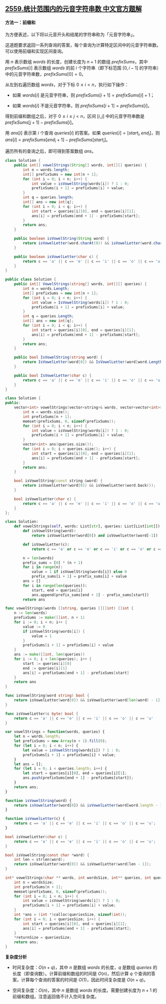 ## [2559.统计范围内的元音字符串数 中文官方题解](https://leetcode.cn/problems/count-vowel-strings-in-ranges/solutions/100000/tong-ji-fan-wei-nei-de-yuan-yin-zi-fu-ch-5k8q)

#### 方法一：前缀和

为方便表述，以下将以元音开头和结尾的字符串称为「元音字符串」。

这道题要求返回一系列查询的答案，每个查询为计算特定区间中的元音字符串数。可以使用前缀和实现区间查询。

用 $n$ 表示数组 $\textit{words}$ 的长度，创建长度为 $n + 1$ 的数组 $\textit{prefixSums}$，其中 $\textit{prefixSums}[i]$ 表示数组 $\textit{words}$ 的前 $i$ 个字符串（即下标范围 $[0, i - 1]$ 的字符串）中的元音字符串数，$\textit{prefixSums}[0] = 0$。

从左到右遍历数组 $\textit{words}$，对于下标 $0 \le i < n$，执行如下操作：

- 如果 $\textit{words}[i]$ 是元音字符串，则 $\textit{prefixSums}[i + 1] = \textit{prefixSums}[i] + 1$；

- 如果 $\textit{words}[i]$ 不是元音字符串，则 $\textit{prefixSums}[i + 1] = \textit{prefixSums}[i]$。

得到前缀和数组之后，对于 $0 \le i \le j < n$，区间 $[i, j]$ 中的元音字符串数是 $\textit{prefixSums}[j + 1] - \textit{prefixSums}[i]$。

用 $\textit{ans}[i]$ 表示第 $i$ 个查询 $\textit{queries}[i]$ 的答案。如果 $\textit{queries}[i] = [\textit{start}_i, \textit{end}_i]$，则 $\textit{ans}[i] = \textit{prefixSums}[\textit{end}_i + 1] - \textit{prefixSums}[\textit{start}_i]$。

遍历所有的查询之后，即可得到答案数组 $\textit{ans}$。

```Java [sol1-Java]
class Solution {
    public int[] vowelStrings(String[] words, int[][] queries) {
        int n = words.length;
        int[] prefixSums = new int[n + 1];
        for (int i = 0; i < n; i++) {
            int value = isVowelString(words[i]) ? 1 : 0;
            prefixSums[i + 1] = prefixSums[i] + value;
        }
        int q = queries.length;
        int[] ans = new int[q];
        for (int i = 0; i < q; i++) {
            int start = queries[i][0], end = queries[i][1];
            ans[i] = prefixSums[end + 1] - prefixSums[start];
        }
        return ans;
    }

    public boolean isVowelString(String word) {
        return isVowelLetter(word.charAt(0)) && isVowelLetter(word.charAt(word.length() - 1));
    }

    public boolean isVowelLetter(char c) {
        return c == 'a' || c == 'e' || c == 'i' || c == 'o' || c == 'u';
    }
}
```

```C# [sol1-C#]
public class Solution {
    public int[] VowelStrings(string[] words, int[][] queries) {
        int n = words.Length;
        int[] prefixSums = new int[n + 1];
        for (int i = 0; i < n; i++) {
            int value = IsVowelString(words[i]) ? 1 : 0;
            prefixSums[i + 1] = prefixSums[i] + value;
        }
        int q = queries.Length;
        int[] ans = new int[q];
        for (int i = 0; i < q; i++) {
            int start = queries[i][0], end = queries[i][1];
            ans[i] = prefixSums[end + 1] - prefixSums[start];
        }
        return ans;
    }

    public bool IsVowelString(string word) {
        return IsVowelLetter(word[0]) && IsVowelLetter(word[word.Length - 1]);
    }

    public bool IsVowelLetter(char c) {
        return c == 'a' || c == 'e' || c == 'i' || c == 'o' || c == 'u';
    }
}
```

```C++ [sol1-C++]
class Solution {
public:
    vector<int> vowelStrings(vector<string>& words, vector<vector<int>>& queries) {
        int n = words.size();
        int prefixSums[n + 1];
        memset(prefixSums, 0, sizeof(prefixSums));
        for (int i = 0; i < n; i++) {
            int value = isVowelString(words[i]) ? 1 : 0;
            prefixSums[i + 1] = prefixSums[i] + value;
        }
        vector<int> ans(queries.size());
        for (int i = 0; i < queries.size(); i++) {
            int start = queries[i][0], end = queries[i][1];
            ans[i] = prefixSums[end + 1] - prefixSums[start];
        }
        return ans;
    }

    bool isVowelString(const string &word) {
        return isVowelLetter(word[0]) && isVowelLetter(word.back());
    }

    bool isVowelLetter(char c) {
        return c == 'a' || c == 'e' || c == 'i' || c == 'o' || c == 'u';
    }
};

```

```Python [sol1-Python3]
class Solution:
    def vowelStrings(self, words: List[str], queries: List[List[int]]) -> List[int]:
        def isVowelString(word):
            return isVowelLetter(word[0]) and isVowelLetter(word[-1])

        def isVowelLetter(c):
            return c == 'a' or c == 'e' or c == 'i' or c == 'o' or c == 'u'

        n = len(words)
        prefix_sums = [0] * (n + 1)
        for i in range(n):
            value = 1 if isVowelString(words[i]) else 0
            prefix_sums[i + 1] = prefix_sums[i] + value
        ans = []
        for i in range(len(queries)):
            start, end = queries[i]
            ans.append(prefix_sums[end + 1] - prefix_sums[start])
        return ans
```

```Go [sol1-Go]
func vowelStrings(words []string, queries [][]int) []int {
    n := len(words)
    prefixSums := make([]int, n + 1)
    for i := 0; i < n; i++ {
        value := 0
        if isVowelString(words[i]) {
            value = 1
        }
        prefixSums[i + 1] = prefixSums[i] + value
    }
    ans := make([]int, len(queries))
    for i := 0; i < len(queries); i++ {
        start := queries[i][0]
        end := queries[i][1]
        ans[i] = prefixSums[end + 1] - prefixSums[start]
    }
    return ans
}

func isVowelString(word string) bool {
    return isVowelLetter(word[0]) && isVowelLetter(word[len(word) - 1])
}

func isVowelLetter(c byte) bool {
    return c == 'a' || c == 'e' || c == 'i' || c == 'o' || c == 'u'
}
```

```JavaScript [sol1-JavaScript]
var vowelStrings = function(words, queries) {
    let n = words.length;
    let prefixSums = new Array(n + 1).fill(0);
    for (let i = 0; i < n; i++) {
        let value = isVowelString(words[i]) ? 1 : 0;
        prefixSums[i + 1] = prefixSums[i] + value;
    }
    let ans = [];
    for (let i = 0; i < queries.length; i++) {
        let start = queries[i][0], end = queries[i][1];
        ans.push(prefixSums[end + 1] - prefixSums[start]);
    }
    return ans;
}

function isVowelString(word) {
    return isVowelLetter(word[0]) && isVowelLetter(word[word.length - 1]);
}

function isVowelLetter(c) {
    return c == 'a' || c == 'e' || c == 'i' || c == 'o' || c == 'u';
}
```

```C [sol1-C]
bool isVowelLetter(char c) {
    return c == 'a' || c == 'e' || c == 'i' || c == 'o' || c == 'u';
}

bool isVowelString(const char *word) {
    int len = strlen(word);
    return isVowelLetter(word[0]) && isVowelLetter(word[len - 1]);
}

int* vowelStrings(char ** words, int wordsSize, int** queries, int queriesSize, int* queriesColSize, int* returnSize) {
    int n = wordsSize;
    int prefixSums[n + 1];
    memset(prefixSums, 0, sizeof(prefixSums));
    for (int i = 0; i < n; i++) {
        int value = isVowelString(words[i]) ? 1 : 0;
        prefixSums[i + 1] = prefixSums[i] + value;
    }
    int *ans = (int *)calloc(queriesSize, sizeof(int));
    for (int i = 0; i < queriesSize; i++) {
        int start = queries[i][0], end = queries[i][1];
        ans[i] = prefixSums[end + 1] - prefixSums[start];
    }
    *returnSize = queriesSize;
    return ans;
}
```

**复杂度分析**

- 时间复杂度：$O(n + q)$，其中 $n$ 是数组 $\textit{words}$ 的长度，$q$ 是数组 $\textit{queries}$ 的长度（即查询数）。计算前缀和数组的时间是 $O(n)$，然后计算 $q$ 个查询的答案，计算每个查询的答案的时间是 $O(1)$，因此时间复杂度是 $O(n + q)$。

- 空间复杂度：$O(n)$，其中 $n$ 是数组 $\textit{words}$ 的长度。需要创建长度为 $n + 1$ 的前缀和数组。注意返回值不计入空间复杂度。